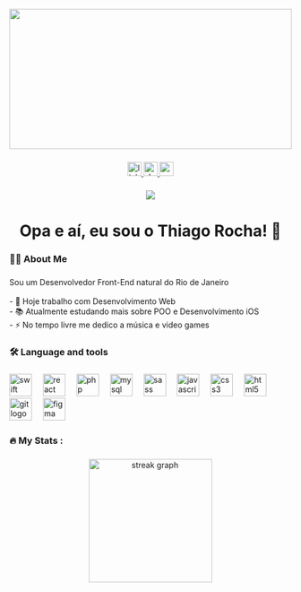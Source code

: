 <br clear="both">

<div align="center" class="banner">
  <img height="150" src="https://images.unsplash.com/photo-1522252234503-e356532cafd5?q=80&w=1925&auto=format&fit=crop&ixlib=rb-4.0.3&ixid=M3wxMjA3fDB8MHxwaG90by1wYWdlfHx8fGVufDB8fHx8fA%3D%3D"  />
</div>

<style>
  .banner{
    width: 100%;
    height: 250px;
  }
  .banner img{
    display: block;
    width: 100%;
    height: 100%;
    object-fit: cover;
  }
</style>

###

<div align="center">
  <a href="https://www.linkedin.com/in/thiago-de-sousa-rocha/" target="_blank">
    <img src="https://img.shields.io/static/v1?message=LinkedIn&logo=linkedin&label=&color=0077B5&logoColor=white&labelColor=&style=for-the-badge" height="25" alt="linkedin logo"  />
  </a>
  <a href="https://dithan.github.io/" target="_blank">
    <img src="https://img.shields.io/static/v1?message=Portf%C3%B3lio&logo=dev.to&label=&color=4A2CC5&logoColor=white&labelColor=&style=for-the-badge" height="25" alt="devto logo"  />
  </a>
  <a href="mailto:thiagodesousarocha1311@gmail.com?subject=Assunto%20do%20Email&body=Olá%2C%20Thiago!" target="_blank">
    <img src="https://img.shields.io/static/v1?message=Gmail&logo=gmail&label=&color=D14836&logoColor=white&labelColor=&style=for-the-badge" height="25" alt="gmail logo"  />
  </a>
</div>

###

<div align="center">
  <img src="https://visitor-badge.laobi.icu/badge?page_id=Dithan.Dithan&"  />
</div>

###

<h1 align="center">Opa e aí, eu sou o Thiago Rocha! 👋</h1>

###

<h3 align="left">👩‍💻  About Me</h3>

###

<p align="left">Sou um Desenvolvedor Front-End natural do Rio de Janeiro<br><br>- 🔭 Hoje trabalho com Desenvolvimento Web<br>- 📚 Atualmente estudando mais sobre POO e Desenvolvimento iOS<br>- ⚡ No tempo livre me dedico a música e video games</p>

###

<h3 align="left">🛠 Language and tools</h3>

###

<div align="left">
  <img src="https://cdn.jsdelivr.net/gh/devicons/devicon/icons/swift/swift-original.svg" height="40" alt="swift logo"  />
  <img width="12" />
  <img src="https://cdn.jsdelivr.net/gh/devicons/devicon/icons/react/react-original.svg" height="40" alt="react logo"  />
  <img width="12" />
  <img src="https://cdn.jsdelivr.net/gh/devicons/devicon/icons/php/php-original.svg" height="40" alt="php logo"  />
  <img width="12" />
  <img src="https://cdn.jsdelivr.net/gh/devicons/devicon/icons/mysql/mysql-original.svg" height="40" alt="mysql logo"  />
  <img width="12" />
  <img src="https://cdn.jsdelivr.net/gh/devicons/devicon/icons/sass/sass-original.svg" height="40" alt="sass logo"  />
  <img width="12" />
  <img src="https://cdn.jsdelivr.net/gh/devicons/devicon/icons/javascript/javascript-original.svg" height="40" alt="javascript logo"  />
  <img width="12" />
  <img src="https://cdn.jsdelivr.net/gh/devicons/devicon/icons/css3/css3-original.svg" height="40" alt="css3 logo"  />
  <img width="12" />
  <img src="https://cdn.jsdelivr.net/gh/devicons/devicon/icons/html5/html5-original.svg" height="40" alt="html5 logo"  />
  <img width="12" />
  <img src="https://cdn.jsdelivr.net/gh/devicons/devicon/icons/git/git-original.svg" height="40" alt="git logo"  />
  <img width="12" />
  <img src="https://cdn.jsdelivr.net/gh/devicons/devicon/icons/figma/figma-original.svg" height="40" alt="figma logo"  />
</div>

###

<h3 align="left">🔥   My Stats :</h3>

###

<div align="center">
  <img src="https://streak-stats.demolab.com?user=Dithan&locale=en&mode=daily&theme=dark&hide_border=false&border_radius=5&order=3" height="220" alt="streak graph"  />
</div>

###
